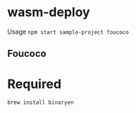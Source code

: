 # wasm-deploy

Usage `npm start sample-project foucoco`

## Foucoco

# Required

```
brew install binaryen
```
